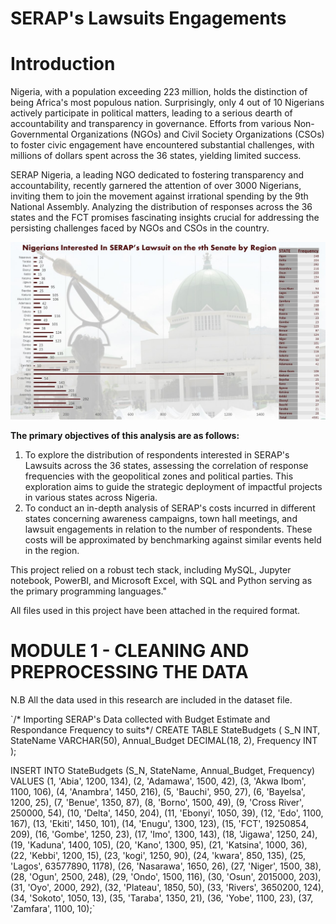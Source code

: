 # SERAP's Lawsuits Engagements
# Introduction 
Nigeria, with a population exceeding 223 million, holds the distinction of being Africa's most populous nation. Surprisingly, only 4 out of 10 Nigerians actively participate in political matters, leading to a serious dearth of accountability and transparency in governance. Efforts from various Non-Governmental Organizations (NGOs) and Civil Society Organizations (CSOs) to foster civic engagement have encountered substantial challenges, with millions of dollars spent across the 36 states, yielding limited success.

SERAP Nigeria, a leading NGO dedicated to fostering transparency and accountability, recently garnered the attention of over 3000 Nigerians, inviting them to join the movement against irrational spending by the 9th National Assembly. Analyzing the distribution of responses across the 36 states and the FCT promises fascinating insights crucial for addressing the persisting challenges faced by NGOs and CSOs in the country.


![image](https://github.com/DDeji97/SERAPs-Lawsuits-Engagements/blob/main/Presentation1.jpg)

**The primary objectives of this analysis are as follows:**
1) To explore the distribution of respondents interested in SERAP's Lawsuits across the 36 states, assessing the correlation of response frequencies with the geopolitical zones and political parties. This exploration aims to guide the strategic deployment of impactful projects in various states across Nigeria.
2) To conduct an in-depth analysis of SERAP's costs incurred in different states concerning awareness campaigns, town hall meetings, and lawsuit engagements in relation to the number of respondents. These costs will be approximated by benchmarking against similar events held in the region.

This project relied on a robust tech stack, including MySQL, Jupyter notebook, PowerBI, and Microsoft Excel, with SQL and Python serving as the primary programming languages."

All files used in this project have been attached in the required format.
# MODULE 1 - CLEANING AND PREPROCESSING THE DATA
N.B All the data used in this research are included in the dataset file.

`/* Importing SERAP's Data collected with Budget Estimate and Respondance Frequency to suits*/ 
CREATE TABLE StateBudgets ( S_N INT, StateName VARCHAR(50), Annual_Budget DECIMAL(18, 2), Frequency INT );

INSERT INTO StateBudgets (S_N, StateName, Annual_Budget, Frequency) VALUES (1, 'Abia', 1200, 134), (2, 'Adamawa', 1500, 42), (3, 'Akwa Ibom', 1100, 106), (4, 'Anambra', 1450, 216), (5, 'Bauchi', 950, 27), (6, 'Bayelsa', 1200, 25), (7, 'Benue', 1350, 87), (8, 'Borno', 1500, 49), (9, 'Cross River', 250000, 54), (10, 'Delta', 1450, 204), (11, 'Ebonyi', 1050, 39), (12, 'Edo', 1100, 167), (13, 'Ekiti', 1450, 101), (14, 'Enugu', 1300, 123), (15, 'FCT', 19250854, 209), (16, 'Gombe', 1250, 23), (17, 'Imo', 1300, 143), (18, 'Jigawa', 1250, 24), (19, 'Kaduna', 1400, 105), (20, 'Kano', 1300, 95), (21, 'Katsina', 1000, 36), (22, 'Kebbi', 1200, 15), (23, 'kogi', 1250, 90), (24, 'kwara', 850, 135), (25, 'Lagos', 63577890, 1178), (26, 'Nasarawa', 1650, 26), (27, 'Niger', 1500, 38), (28, 'Ogun', 2500, 248), (29, 'Ondo', 1500, 116), (30, 'Osun', 2015000, 203), (31, 'Oyo', 2000, 292), (32, 'Plateau', 1850, 50), (33, 'Rivers', 3650200, 124), (34, 'Sokoto', 1050, 13), (35, 'Taraba', 1350, 21), (36, 'Yobe', 1100, 23), (37, 'Zamfara', 1100, 10);`
 
